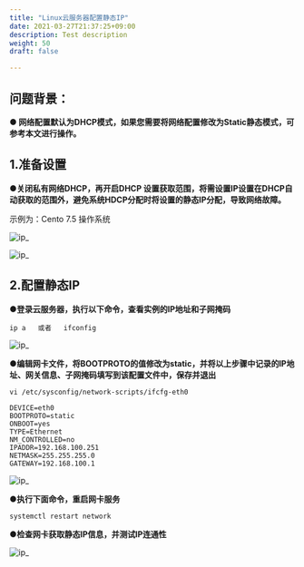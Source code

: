 ```yaml
---
title: "Linux云服务器配置静态IP"
date: 2021-03-27T21:37:25+09:00
description: Test description
weight: 50
draft: false

---
```


## 问题背景：

**● 网络配置默认为DHCP模式，如果您需要将网络配置修改为Static静态模式，可参考本文进行操作。**



## 1.准备设置

●**关闭私有网络DHCP，再开启DHCP 设置获取范围，将需设置IP设置在DHCP自动获取的范围外，避免系统HDCP分配时将设置的静态IP分配，导致网络故障。**

示例为：Cento 7.5 操作系统

 ![ip_](../../_images/ip_1.png )

 ![ip_](../../_images/ip_2.png)


## 2.配置静态IP

●**登录云服务器，执行以下命令，查看实例的IP地址和子网掩码**

```
ip a   或者   ifconfig
```
 ![ip_](../../_images/ip_3.png)

●**编辑网卡文件，将BOOTPROTO的值修改为static，并将以上步骤中记录的IP地址、网关信息、子网掩码填写到该配置文件中，保存并退出**

```
vi /etc/sysconfig/network-scripts/ifcfg-eth0

DEVICE=eth0
BOOTPROTO=static
ONBOOT=yes
TYPE=Ethernet
NM_CONTROLLED=no
IPADDR=192.168.100.251
NETMASK=255.255.255.0
GATEWAY=192.168.100.1 

```
 ![ip_](../../_images/ip_4.png)

**●执行下面命令，重启网卡服务**
```
systemctl restart network
```

**●检查网卡获取静态IP信息，并测试IP连通性**

 ![ip_](../../_images/ip_5.png)